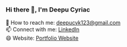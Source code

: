 ### Hi there 👋, I'm Deepu Cyriac

<!--
**deepu-cyriac/deepu-cyriac** is a ✨ _special_ ✨ repository because its `README.md` (this file) appears on your GitHub profile.

Here are some ideas to get you started:

- 🔭 I’m currently working on ...
- 🌱 I’m currently learning ...
- 👯 I’m looking to collaborate on ...
- 🤔 I’m looking for help with ...
- 💬 Ask me about ...
- 📫 How to reach me: ...
- 😄 Pronouns: ...
- ⚡ Fun fact: ...
-->
💬 How to reach me: <a href="deepucvk123@gmail.com">deepucvk123@gmail.com</a><br>
📫 Connect with me: <a href="https://www.linkedin.com/in/deepu-cyriac-380573160">LinkedIn</a><br>
😄 Website: <a href="https://deepu-cyriac.github.io/" target="__blank">Portfolio Website</a><br>
